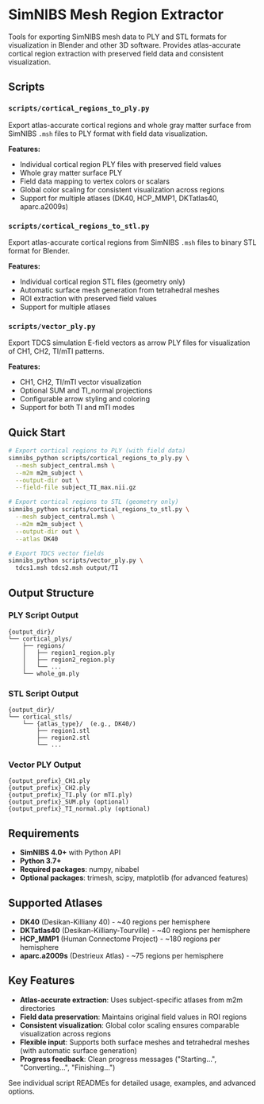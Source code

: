 # SimNIBS Mesh Region Extractor

Tools for exporting SimNIBS mesh data to PLY and STL formats for visualization in Blender and other 3D software. Provides atlas-accurate cortical region extraction with preserved field data and consistent visualization.

## Scripts

### `scripts/cortical_regions_to_ply.py`
Export atlas-accurate cortical regions and whole gray matter surface from SimNIBS `.msh` files to PLY format with field data visualization.

**Features:**
- Individual cortical region PLY files with preserved field values
- Whole gray matter surface PLY
- Field data mapping to vertex colors or scalars
- Global color scaling for consistent visualization across regions
- Support for multiple atlases (DK40, HCP_MMP1, DKTatlas40, aparc.a2009s)

### `scripts/cortical_regions_to_stl.py`
Export atlas-accurate cortical regions from SimNIBS `.msh` files to binary STL format for Blender.

**Features:**
- Individual cortical region STL files (geometry only)
- Automatic surface mesh generation from tetrahedral meshes
- ROI extraction with preserved field values
- Support for multiple atlases

### `scripts/vector_ply.py`
Export TDCS simulation E-field vectors as arrow PLY files for visualization of CH1, CH2, TI/mTI patterns.

**Features:**
- CH1, CH2, TI/mTI vector visualization
- Optional SUM and TI_normal projections
- Configurable arrow styling and coloring
- Support for both TI and mTI modes

## Quick Start

```bash
# Export cortical regions to PLY (with field data)
simnibs_python scripts/cortical_regions_to_ply.py \
  --mesh subject_central.msh \
  --m2m m2m_subject \
  --output-dir out \
  --field-file subject_TI_max.nii.gz

# Export cortical regions to STL (geometry only)
simnibs_python scripts/cortical_regions_to_stl.py \
  --mesh subject_central.msh \
  --m2m m2m_subject \
  --output-dir out \
  --atlas DK40

# Export TDCS vector fields
simnibs_python scripts/vector_ply.py \
  tdcs1.msh tdcs2.msh output/TI
```

## Output Structure

### PLY Script Output
```
{output_dir}/
└── cortical_plys/
    ├── regions/
    │   ├── region1_region.ply
    │   ├── region2_region.ply
    │   └── ...
    └── whole_gm.ply
```

### STL Script Output
```
{output_dir}/
└── cortical_stls/
    └── {atlas_type}/  (e.g., DK40/)
        ├── region1.stl
        ├── region2.stl
        └── ...
```

### Vector PLY Output
```
{output_prefix}_CH1.ply
{output_prefix}_CH2.ply
{output_prefix}_TI.ply (or mTI.ply)
{output_prefix}_SUM.ply (optional)
{output_prefix}_TI_normal.ply (optional)
```

## Requirements

- **SimNIBS 4.0+** with Python API
- **Python 3.7+**
- **Required packages**: numpy, nibabel
- **Optional packages**: trimesh, scipy, matplotlib (for advanced features)

## Supported Atlases

- **DK40** (Desikan-Killiany 40) - ~40 regions per hemisphere
- **DKTatlas40** (Desikan-Killiany-Tourville) - ~40 regions per hemisphere  
- **HCP_MMP1** (Human Connectome Project) - ~180 regions per hemisphere
- **aparc.a2009s** (Destrieux Atlas) - ~75 regions per hemisphere

## Key Features

- **Atlas-accurate extraction**: Uses subject-specific atlases from m2m directories
- **Field data preservation**: Maintains original field values in ROI regions
- **Consistent visualization**: Global color scaling ensures comparable visualization across regions
- **Flexible input**: Supports both surface meshes and tetrahedral meshes (with automatic surface generation)
- **Progress feedback**: Clean progress messages ("Starting...", "Converting...", "Finishing...")

See individual script READMEs for detailed usage, examples, and advanced options.
